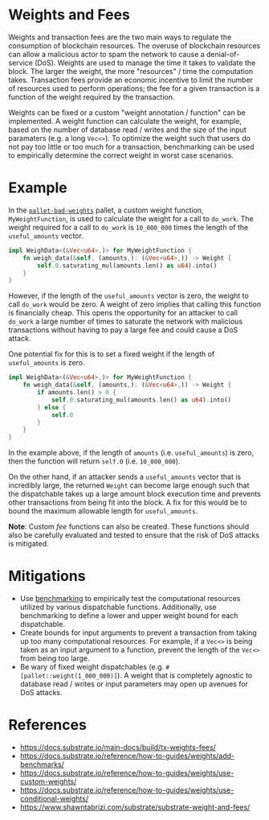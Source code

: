 # Weights and Fees

Weights and transaction fees are the two main ways to regulate the consumption of blockchain resources. The overuse of blockchain resources can allow a malicious actor to spam the network to cause a denial-of-service (DoS). Weights are used to manage the time it takes to validate the block. The larger the weight, the more "resources" / time the computation takes. Transaction fees provide an economic incentive to limit the number of resources used to perform operations; the fee for a given transaction is a function of the weight required by the transaction. 

Weights can be fixed or a custom "weight annotation / function" can be implemented. A weight function can calculate the weight, for example, based on the number of database read / writes and the size of the input paramaters (e.g. a long `Vec<>`). To optimize the weight such that users do not pay too little or too much for a transaction, benchmarking can be used to empirically determine the correct weight in worst case scenarios.

# Example
In the [`pallet-bad-weights`](./pallet-bad-weights.rs) pallet, a custom weight function, `MyWeightFunction`, is used to calculate the weight for a call to `do_work`. The weight required for a call to `do_work` is `10_000_000` times the length of the `useful_amounts` vector. 

```rust
impl WeighData<(&Vec<u64>,)> for MyWeightFunction {
    fn weigh_data(&self, (amounts,): (&Vec<u64>,)) -> Weight {
        self.0.saturating_mul(amounts.len() as u64).into()
    }
}
```

However, if the length of the `useful_amounts` vector is zero, the weight to call `do_work` would be zero. A weight of zero implies that calling this function is financially cheap. This opens the opportunity for an attacker to call `do_work` a large number of times to saturate the network with malicious transactions without having to pay a large fee and could cause a DoS attack.

One potential fix for this is to set a fixed weight if the length of `useful_amounts` is zero.

```rust
impl WeighData<(&Vec<u64>,)> for MyWeightFunction {
    fn weigh_data(&self, (amounts,): (&Vec<u64>,)) -> Weight {
        if amounts.len() > 0 {
            self.0.saturating_mul(amounts.len() as u64).into()
        } else {
            self.0
        }
    }
}
```

In the example above, if the length of `amounts` (i.e. `useful_amounts`) is zero, then the function will return `self.0` (i.e. `10_000_000`). 

On the other hand, if an attacker sends a `useful_amounts` vector that is incredibly large, the returned `Weight` can become large enough such that the dispatchable takes up a large amount block execution time and prevents other transactions from being fit into the block. A fix for this would be to bound the maximum allowable length for `useful_amounts`. 

**Note**: Custom _fee_ functions can also be created. These functions should also be carefully evaluated and tested to ensure that the risk of DoS attacks is mitigated.
# Mitigations
- Use [benchmarking](https://docs.substrate.io/main-docs/test/benchmark/) to empirically test the computational resources utilized by various dispatchable functions. Additionally, use benchmarking to define a lower and upper weight bound for each dispatchable. 
- Create bounds for input arguments to prevent a transaction from taking up too many computational resources. For example, if a `Vec<>` is being taken as an input argument to a function, prevent the length of the `Vec<>` from being too large.
- Be wary of fixed weight dispatchables (e.g. `#[pallet::weight(1_000_000)]`). A weight that is completely agnostic to database read / writes or input parameters may open up avenues for DoS attacks. 

# References
- https://docs.substrate.io/main-docs/build/tx-weights-fees/
- https://docs.substrate.io/reference/how-to-guides/weights/add-benchmarks/
- https://docs.substrate.io/reference/how-to-guides/weights/use-custom-weights/
- https://docs.substrate.io/reference/how-to-guides/weights/use-conditional-weights/
- https://www.shawntabrizi.com/substrate/substrate-weight-and-fees/